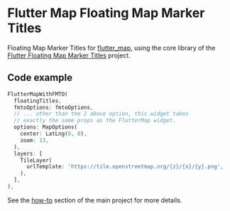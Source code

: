 # Flutter Map Floating Map Marker Titles

Floating Map Marker Titles for [flutter_map](https://github.com/fleaflet/flutter_map), using the core library of the [Flutter Floating Map Marker Titles](https://github.com/androidseb/flutter_map_floating_marker_titles) project.

## Code example

```dart
FlutterMapWithFMTO(
  floatingTitles,
  fmtoOptions: fmtoOptions,
  // ... other than the 2 above option, this widget takes
  // exactly the same props as the FlutterMap widget.
  options: MapOptions(
    center: LatLng(0, 0),
    zoom: 13,
  ),
  layers: [
    TileLayer(
      urlTemplate: 'https://tile.openstreetmap.org/{z}/{x}/{y}.png',
    ),
  ],
),
```

See the [how-to](https://github.com/androidseb/flutter_map_floating_marker_titles#how-to-use-this-library-in-your-code) section of the main project for more details.
